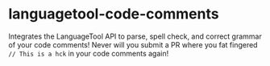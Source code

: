 # languagetool-code-comments

Integrates the LanguageTool API to parse, spell check, and correct grammar of your code comments! Never will you submit
a PR where you fat fingered `// This is a hck` in your code comments again!
